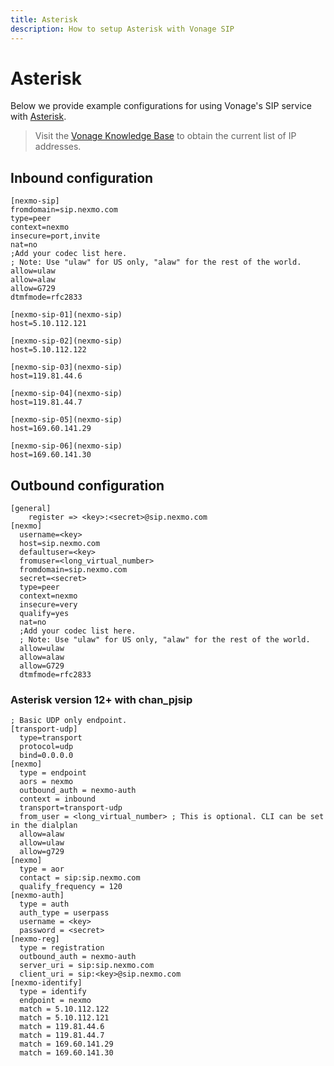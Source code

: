 ```yaml
---
title: Asterisk
description: How to setup Asterisk with Vonage SIP
---
```


# Asterisk

Below we provide example configurations for using Vonage's SIP service with [Asterisk](http://www.asterisk.org).

> Visit the [Vonage Knowledge Base](https://help.nexmo.com/hc/en-us/articles/115004859247-Which-IP-addresses-should-I-whitelist-in-order-to-receive-voice-traffic-from-Nexmo) to obtain the current list of IP addresses.

## Inbound configuration

```text
[nexmo-sip]
fromdomain=sip.nexmo.com
type=peer
context=nexmo
insecure=port,invite
nat=no
;Add your codec list here.
; Note: Use "ulaw" for US only, "alaw" for the rest of the world.
allow=ulaw
allow=alaw
allow=G729
dtmfmode=rfc2833

[nexmo-sip-01](nexmo-sip)
host=5.10.112.121

[nexmo-sip-02](nexmo-sip)
host=5.10.112.122

[nexmo-sip-03](nexmo-sip)
host=119.81.44.6

[nexmo-sip-04](nexmo-sip)
host=119.81.44.7

[nexmo-sip-05](nexmo-sip)
host=169.60.141.29

[nexmo-sip-06](nexmo-sip)
host=169.60.141.30
```


## Outbound configuration

```text
[general]
    register => <key>:<secret>@sip.nexmo.com
[nexmo]
  username=<key>
  host=sip.nexmo.com
  defaultuser=<key>
  fromuser=<long_virtual_number>
  fromdomain=sip.nexmo.com
  secret=<secret>
  type=peer
  context=nexmo
  insecure=very
  qualify=yes
  nat=no
  ;Add your codec list here.
  ; Note: Use "ulaw" for US only, "alaw" for the rest of the world.
  allow=ulaw
  allow=alaw
  allow=G729
  dtmfmode=rfc2833
```

### Asterisk version 12+ with chan_pjsip

```text
; Basic UDP only endpoint.
[transport-udp]
  type=transport
  protocol=udp
  bind=0.0.0.0
[nexmo]
  type = endpoint
  aors = nexmo
  outbound_auth = nexmo-auth
  context = inbound
  transport=transport-udp
  from_user = <long_virtual_number> ; This is optional. CLI can be set in the dialplan
  allow=alaw
  allow=ulaw
  allow=g729
[nexmo]
  type = aor
  contact = sip:sip.nexmo.com
  qualify_frequency = 120
[nexmo-auth]
  type = auth
  auth_type = userpass
  username = <key>
  password = <secret>
[nexmo-reg]
  type = registration
  outbound_auth = nexmo-auth
  server_uri = sip:sip.nexmo.com
  client_uri = sip:<key>@sip.nexmo.com
[nexmo-identify]
  type = identify
  endpoint = nexmo
  match = 5.10.112.122
  match = 5.10.112.121
  match = 119.81.44.6
  match = 119.81.44.7
  match = 169.60.141.29
  match = 169.60.141.30
```
